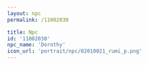 ```yaml
---
layout: npc
permalink: /11002030

title: Npc
id: '11002030'
npc_name: 'Dorothy'
icon_url: 'portrait/npc/02010021_rumi_p.png'
---
```


